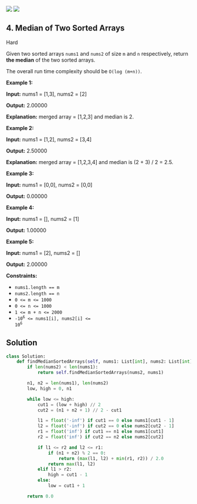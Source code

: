 [![](https://img.shields.io/github/stars/LeetCode-in-Python/LeetCode-in-Python?label=Stars&style=flat-square)](https://github.com/LeetCode-in-Python/LeetCode-in-Python)
[![](https://img.shields.io/github/forks/LeetCode-in-Python/LeetCode-in-Python?label=Fork%20me%20on%20GitHub%20&style=flat-square)](https://github.com/LeetCode-in-Python/LeetCode-in-Python/fork)

## 4\. Median of Two Sorted Arrays

Hard

Given two sorted arrays `nums1` and `nums2` of size `m` and `n` respectively, return **the median** of the two sorted arrays.

The overall run time complexity should be `O(log (m+n))`.

**Example 1:**

**Input:** nums1 = [1,3], nums2 = [2]

**Output:** 2.00000

**Explanation:** merged array = [1,2,3] and median is 2. 

**Example 2:**

**Input:** nums1 = [1,2], nums2 = [3,4]

**Output:** 2.50000

**Explanation:** merged array = [1,2,3,4] and median is (2 + 3) / 2 = 2.5. 

**Example 3:**

**Input:** nums1 = [0,0], nums2 = [0,0]

**Output:** 0.00000 

**Example 4:**

**Input:** nums1 = [], nums2 = [1]

**Output:** 1.00000 

**Example 5:**

**Input:** nums1 = [2], nums2 = []

**Output:** 2.00000 

**Constraints:**

*   `nums1.length == m`
*   `nums2.length == n`
*   `0 <= m <= 1000`
*   `0 <= n <= 1000`
*   `1 <= m + n <= 2000`
*   <code>-10<sup>6</sup> <= nums1[i], nums2[i] <= 10<sup>6</sup></code>

## Solution

```python
class Solution:
    def findMedianSortedArrays(self, nums1: List[int], nums2: List[int]) -> float:
        if len(nums2) < len(nums1):
            return self.findMedianSortedArrays(nums2, nums1)

        n1, n2 = len(nums1), len(nums2)
        low, high = 0, n1

        while low <= high:
            cut1 = (low + high) // 2
            cut2 = (n1 + n2 + 1) // 2 - cut1

            l1 = float('-inf') if cut1 == 0 else nums1[cut1 - 1]
            l2 = float('-inf') if cut2 == 0 else nums2[cut2 - 1]
            r1 = float('inf') if cut1 == n1 else nums1[cut1]
            r2 = float('inf') if cut2 == n2 else nums2[cut2]

            if l1 <= r2 and l2 <= r1:
                if (n1 + n2) % 2 == 0:
                    return (max(l1, l2) + min(r1, r2)) / 2.0
                return max(l1, l2)
            elif l1 > r2:
                high = cut1 - 1
            else:
                low = cut1 + 1

        return 0.0
```